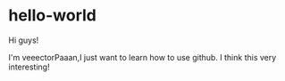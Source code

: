 # hello-world
Hi guys!

I'm veeectorPaaan,I just want to learn how to use github.
I think this very interesting!

